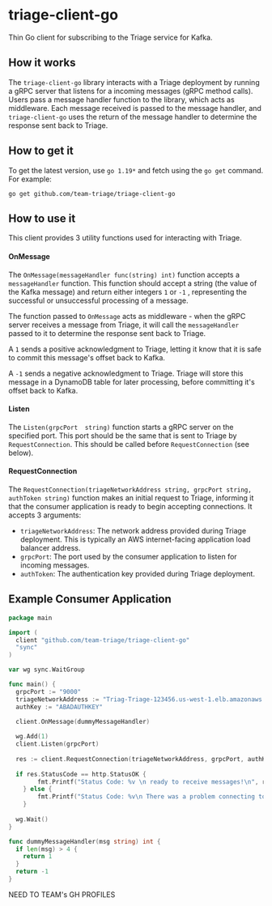 
# triage-client-go

Thin Go client for subscribing to the Triage service for Kafka.

<h2>How it works</h2>

The `triage-client-go` library interacts with a Triage deployment by running a gRPC server that listens for a incoming messages (gRPC method calls). Users pass a message handler function to the library, which acts as middleware. Each message received is passed to the message handler, and `triage-client-go` uses the return of the message handler to determine the response sent back to Triage.

<h2>How to get it</h2>

To get the latest version, use `go 1.19*` and fetch using the `go get` command. For example:

    go get github.com/team-triage/triage-client-go

<h2>How to use it</h2>
This client provides 3 utility functions used for interacting with Triage.

<h4>OnMessage</h4>

The `OnMessage(messageHandler func(string) int)` function accepts a `messageHandler` function. This function should accept a string (the value of the Kafka message) and return either integers `1` or `-1` , representing the successful or unsuccessful processing of a message.


The function passed to `OnMessage` acts as middleware - when the gRPC server receives a message from Triage, it will call the `messageHandler` passed to it to determine the response sent back to Triage.


A `1` sends a positive acknowledgment to Triage, letting it know that it is safe to commit this message's offset back to Kafka.


A `-1` sends a negative acknowledgment to Triage. Triage will store this message in a DynamoDB table for later processing, before committing it's offset back to Kafka.



<h4>Listen</h4>

The `Listen(grpcPort  string)` function starts a gRPC server on the specified port. This port should be the same that is sent to Triage by `RequestConnection`. This should be called before `RequestConnection` (see below).


<h4>RequestConnection</h4>

The `RequestConnection(triageNetworkAddress string, grpcPort string, authToken string)` function makes an initial request to Triage, informing it that the consumer application is ready to begin accepting connections. It accepts 3 arguments:
  - `triageNetworkAddress`: The network address provided during Triage deployment. This is typically an AWS internet-facing application load balancer address.
  - `grpcPort`: The port used by the consumer application to listen for incoming messages.
  - `authToken`: The authentication key provided during Triage deployment.


<h2>Example Consumer Application</h2>

```go
package main

import (
  client "github.com/team-triage/triage-client-go"
  "sync"
)

var wg sync.WaitGroup

func main() {
  grpcPort := "9000"
  triageNetworkAddress := "Triag-Triage-123456.us-west-1.elb.amazonaws.com"
  authKey := "ABADAUTHKEY"

  client.OnMessage(dummyMessageHandler)
  
  wg.Add(1)
  client.Listen(grpcPort)
  
  res := client.RequestConnection(triageNetworkAddress, grpcPort, authKey)
  
  if res.StatusCode == http.StatusOK {
		fmt.Printf("Status Code: %v \n ready to receive messages!\n", res.StatusCode)
	} else {
		fmt.Printf("Status Code: %v\n There was a problem connecting to Triage :(\n", res.StatusCode)
	}
  
  wg.Wait()
}

func dummyMessageHandler(msg string) int {
  if len(msg) > 4 {
    return 1
  }
  return -1
}

```

NEED TO TEAM's GH PROFILES
